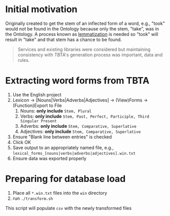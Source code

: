 # Initial motivation

Originally created to get the stem of an inflected form of a word, e.g., "took" would not be found in the Ontology
because only the stem, "take", was in the Ontology.  A process known as [lemmatization](https://en.wikipedia.org/wiki/Lemmatization) is needed so "took" will result
in "take" and that stem has a chance to be found.

> Services and existing libraries were considered but maintaining consistency with TBTA's generation process was important, data and rules.

# Extracting word forms from TBTA

1. Use the English project
1. Lexicon -> [Nouns|Verbs|Adverbs|Adjectives] -> (View)Forms -> (Function)Export to File
	1. Nouns: **only include** `Stem, Plural`
	1. Verbs: **only include** `Stem, Past, Perfect, Participle, Third Singular Present`
	1. Adverbs: **only include** `Stem, Comparative, Superlative`
	1. Adjectives: **only include** `Stem, Comparative, Superlative`
1. Ensure "Blank line between entries" is checked
1. Click OK
1. Save output to an appropriately named file, e.g., `lexical_forms_[nouns|verbs|adverbs|adjectives].win.txt`
1. Ensure data was exported properly

# Preparing for database load

1. Place all `*.win.txt` files into the `win` directory
1. run `./transform.sh`

This script will populate `csv` with the newly transformed files
